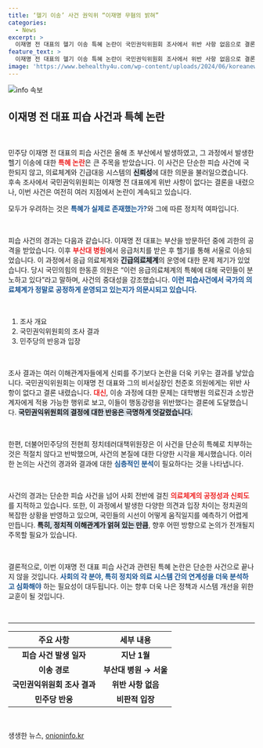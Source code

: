 ```yaml
---
title: ‘헬기 이송’ 사건 권익위 “이재명 무혐의 밝혀”
categories:
  - News
excerpt: >
  이재명 전 대표의 헬기 이송 특혜 논란이 국민권익위원회 조사에서 위반 사항 없음으로 결론났습니다. 그러나 해병원 관계자에게는 행동강령 위반이 적발돼 논란이 계속되고 있습니다. 클릭해 진실을 확인하세요!
feature_text: >
  이재명 전 대표의 헬기 이송 특혜 논란이 국민권익위원회 조사에서 위반 사항 없음으로 결론났습니다. 그러나 해병원 관계자에게는 행동강령 위반이 적발돼 논란이 계속되고 있습니다. 클릭해 진실을 확인하세요!
image: 'https://www.behealthy4u.com/wp-content/uploads/2024/06/koreanews.jpg'
---
```


<p><img src="https://www.behealthy4u.com/wp-content/uploads/2024/06/koreanews.jpg" alt="info 속보" /></p>

<h2 data-ke-size="size26">이재명 전 대표 피습 사건과 특혜 논란</h2>

<p data-ke-size="size16">&nbsp;</p>

<p>민주당 이재명 전 대표의 피습 사건은 올해 초 부산에서 발생하였고, 그 과정에서 발생한 헬기 이송에 대한 <b><span style="color: #ee2323;">특혜 논란</span></b>은 큰 주목을 받았습니다. 이 사건은 단순한 피습 사건에 국한되지 않고, 의료체계와 긴급대응 시스템의 <b><span style="background-color: #21538527;">신뢰성</span></b>에 대한 의문을 불러일으켰습니다. 후속 조사에서 국민권익위원회는 이재명 전 대표에게 위반 사항이 없다는 결론을 내렸으나, 이번 사건은 여전히 여러 지점에서 논란이 계속되고 있습니다. </p>

<p>모두가 우려하는 것은 <b><span style="color: #1a5490;">특혜가 실제로 존재했는가?</span></b>와 그에 따른 정치적 여파입니다. </p>

<p data-ke-size="size16">&nbsp;</p>

<p>피습 사건의 경과는 다음과 같습니다. 이재명 전 대표는 부산을 방문하던 중에 괴한의 공격을 받았습니다. 이후 <b><span style="color: #ee2323;">부산대 병원</span></b>에서 응급처치를 받은 후 헬기를 통해 서울로 이송되었습니다. 이 과정에서 응급 의료체계와 <b><span style="background-color: #21538527;">긴급의료체계</span></b>의 운영에 대한 문제 제기가 있었습니다. 당시 국민의힘의 한동훈 의원은 “이런 응급의료체계의 특혜에 대해 국민들이 분노하고 있다”라고 말하며, 사건의 중대성을 강조했습니다. <b><span style="color: #1a5490;">이런 피습사건에서 국가의 의료체계가 정말로 공정하게 운영되고 있는지가 의문시되고 있습니다.</span></b> </p>

<p data-ke-size="size16">&nbsp;</p>

<ol>
  <li>조사 개요</li>
  <li>국민권익위원회의 조사 결과</li>
  <li>민주당의 반응과 입장</li>
</ol>

<p data-ke-size="size16">&nbsp;</p>

<p>조사 결과는 여러 이해관계자들에게 신뢰를 주기보다 논란을 더욱 키우는 결과를 낳았습니다. 국민권익위원회는 이재명 전 대표와 그의 비서실장인 천준호 의원에게는 위반 사항이 없다고 결론 내렸습니다. <b><span style="color: #ee2323;">대신</span></b>, 이송 과정에 대한 문제는 대학병원 의료진과 소방관계자에게 적용 가능한 행위로 보고, 이들이 행동강령을 위반했다는 결론에 도달했습니다. <b><span style="background-color: #21538527;">국민권익위원회의 결정에 대한 반응은 극명하게 엇갈렸습니다.</span></b> </p>

<p data-ke-size="size16">&nbsp;</p>

<p>한편, 더불어민주당의 전현희 정치테러대책위원장은 이 사건을 단순히 특혜로 치부하는 것은 적절치 않다고 반박했으며, 사건의 본질에 대한 다양한 시각을 제시했습니다. 이러한 논의는 사건의 경과와 결과에 대한 <b><span style="color: #1a5490;">심층적인 분석</span></b>이 필요하다는 것을 나타냅니다. </p>

<p data-ke-size="size16">&nbsp;</p>

<p>사건의 경과는 단순한 피습 사건을 넘어 사회 전반에 걸친 <b><span style="color: #ee2323;">의료체계의 공정성과 신뢰도</span></b>를 지적하고 있습니다. 또한, 이 과정에서 발생한 다양한 의견과 입장 차이는 정치권의 복잡한 상황을 반영하고 있으며, 국민들의 시선이 어떻게 움직일지를 예측하기 어렵게 만듭니다. <b><span style="background-color: #21538527;">특히, 정치적 이해관계가 얽혀 있는 만큼</span></b>, 향후 어떤 방향으로 논의가 전개될지 주목할 필요가 있습니다.  </p>

<p data-ke-size="size16">&nbsp;</p>

<p>결론적으로, 이번 이재명 전 대표 피습 사건과 관련된 특혜 논란은 단순한 사건으로 끝나지 않을 것입니다. <b><span style="color: #1a5490;">사회의 각 분야, 특히 정치와 의료 시스템 간의 연계성을 더욱 분석하고 심화해야</span></b> 하는 필요성이 대두됩니다. 이는 향후 더욱 나은 정책과 시스템 개선을 위한 교훈이 될 것입니다. </p>

<p data-ke-size="size16">&nbsp;</p>

<hr />

<table style="width: 100%; border-collapse: collapse;">
  <thead>
    <tr>
      <th style="text-align: center;"><b>주요 사항</b></th>
      <th style="text-align: center;"><b>세부 내용</b></th>
    </tr>
  </thead>
  <tbody>
    <tr>
      <td style="text-align: center; height: 17px;"><b>피습 사건 발생 일자</b></td>
      <td style="text-align: center; height: 17px;"><b>지난 1월</b></td>
    </tr>
    <tr>
      <td style="text-align: center; height: 17px;"><b>이송 경로</b></td>
      <td style="text-align: center; height: 17px;"><b>부산대 병원 → 서울</b></td>
    </tr>
    <tr>
      <td style="text-align: center; height: 17px;"><b>국민권익위원회 조사 결과</b></td>
      <td style="text-align: center; height: 17px;"><b>위반 사항 없음</b></td>
    </tr>
    <tr>
      <td style="text-align: center; height: 17px;"><b>민주당 반응</b></td>
      <td style="text-align: center; height: 17px;"><b>비판적 입장</b></td>
    </tr>
  </tbody>
</table>

<p data-ke-size="size16">&nbsp;</p>
생생한 뉴스, <a href="https://onioninfo.kr" rel="dofollow">onioninfo.kr</a>


